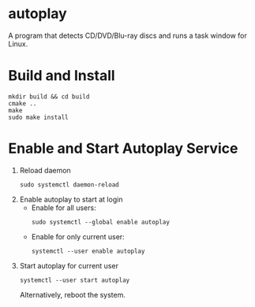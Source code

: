 # autoplay
A program that detects CD/DVD/Blu-ray discs and runs a task window for Linux.

# Build and Install
```shell
mkdir build && cd build
cmake ..
make
sudo make install
```

# Enable and Start Autoplay Service
1. Reload daemon
   ```shell
   sudo systemctl daemon-reload
   ```
2. Enable autoplay to start at login
   - Enable for all users:
     ```shell
     sudo systemctl --global enable autoplay
     ```
   - Enable for only current user:
     ```shell
     systemctl --user enable autoplay
     ```
3. Start autoplay for current user
   ```shell
   systemctl --user start autoplay
   ```
   Alternatively, reboot the system.

